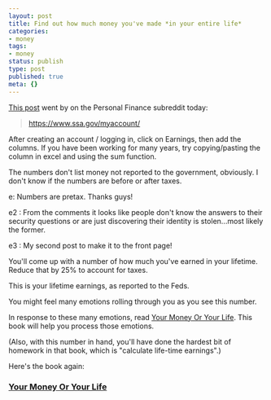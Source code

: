 ```yaml
---
layout: post
title: Find out how much money you've made *in your entire life*
categories:
- money
tags:
- money
status: publish
type: post
published: true
meta: {}
---
```




[This post](https://www.reddit.com/r/personalfinance/comments/4iwo4v/us_find_out_how_much_you_have_earned_in_your/) went by on the Personal Finance subreddit today:


>https://www.ssa.gov/myaccount/


After creating an account / logging in, click on Earnings, then add the columns. If you have been working for many years, try copying/pasting the column in excel and using the sum function.


The numbers don't list money not reported to the government, obviously. I don't know if the numbers are before or after taxes.


e: Numbers are pretax. Thanks guys!


e2 : From the comments it looks like people don't know the answers to their security questions or are just discovering their identity is stolen...most likely the former.


e3 : My second post to make it to the front page!



You'll come up with a number of how much you've earned in your lifetime. Reduce that by 25% to account for taxes.



This is your lifetime earnings, as reported to the Feds.



You might feel many emotions rolling through you as you see this number.



In response to these many emotions, read 
[Your Money Or Your Life](http://www.amazon.com/Your-Money-Life-Transforming-Relationship/dp/0143115766/ref=sr_1_1?ie=UTF8&qid=1463059751&sr=8-1&keywords=your+money+or+your+life). This book will help you process those emotions.



(Also, with this number in hand, you'll have done the hardest bit of homework in that book, which is "calculate life-time earnings".)



Here's the book again:


### [**Your Money Or Your Life**](http://www.amazon.com/Your-Money-Life-Transforming-Relationship/dp/0143115766/ref=sr_1_1?ie=UTF8&qid=1463059751&sr=8-1&keywords=your+money+or+your+life)
